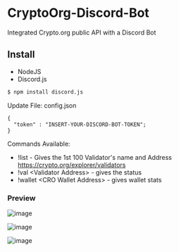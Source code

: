 # CryptoOrg-Discord-Bot
Integrated Crypto.org public API with a Discord Bot

## Install
- NodeJS
- Discord.js

```sh
$ npm install discord.js
```

Update File: config.json
```
{
  "token" : "INSERT-YOUR-DISCORD-BOT-TOKEN";
}
```

Commands Available:
- !list - Gives the 1st 100 Validator's name and Address https://crypto.org/explorer/validators
- !val \<Validator Address> - gives the status
- !wallet \<CRO Wallet Address> - gives wallet stats
### Preview
![image](https://user-images.githubusercontent.com/79166987/227401584-13a22fb2-0a38-421c-9ca8-0a3cd6fa6022.png)
  
![image](https://user-images.githubusercontent.com/79166987/227401707-cb30d253-75e2-45a3-8687-e57a1e56b57d.png)
  
![image](https://user-images.githubusercontent.com/79166987/227401484-3ae7ca67-b383-4fd0-ad6e-416cd46a5792.png)
  

